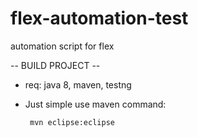 # flex-automation-test
automation script for flex

-- BUILD PROJECT --
 - req: java 8, maven, testng

 - Just simple use maven command:
		
		mvn eclipse:eclipse
